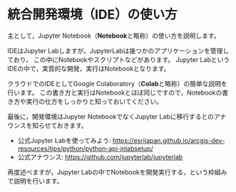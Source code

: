 # 統合開発環境（IDE）の使い方

主として，Jupyter Notebook（**Notebook**と略称）の使い方を説明します。

IDEはJupyter Labしますが，JupyterLabは幾つかのアプリケーションを管理しており，
この中にNotebookやスクリプトなどがあります。
Jupyter LabというIDEの中で，実質的な開発，実行はNotebookとなります。

クラウドでのIDEとしてGoogle Colaboratory（**Colab**と略称）の簡単な説明を行います。
この書き方と実行はNotebookとほぼ同じですので，Notebookの書き方や実行の仕方をしっかりと知っておいてください。

最後に，開発環境はJupyter NotebookでなくJupyter Labに移行するとのアナウンスを知らせておきます。

- 公式Jupyter Labを使ってみよう: https://esrijapan.github.io/arcgis-dev-resources/tips/python/python-api-jnlabsetup/
- 公式アナウンス: https://github.com/jupyterlab/jupyterlab

再度述べますが，Jupyter Labの中でNotebookを開発実行する，という枠組みで説明を行います。